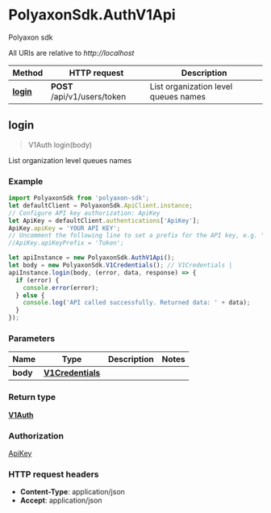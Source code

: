 # PolyaxonSdk.AuthV1Api

Polyaxon sdk

All URIs are relative to *http://localhost*

Method | HTTP request | Description
------------- | ------------- | -------------
[**login**](AuthV1Api.md#login) | **POST** /api/v1/users/token | List organization level queues names



## login

> V1Auth login(body)

List organization level queues names

### Example

```javascript
import PolyaxonSdk from 'polyaxon-sdk';
let defaultClient = PolyaxonSdk.ApiClient.instance;
// Configure API key authorization: ApiKey
let ApiKey = defaultClient.authentications['ApiKey'];
ApiKey.apiKey = 'YOUR API KEY';
// Uncomment the following line to set a prefix for the API key, e.g. "Token" (defaults to null)
//ApiKey.apiKeyPrefix = 'Token';

let apiInstance = new PolyaxonSdk.AuthV1Api();
let body = new PolyaxonSdk.V1Credentials(); // V1Credentials | 
apiInstance.login(body, (error, data, response) => {
  if (error) {
    console.error(error);
  } else {
    console.log('API called successfully. Returned data: ' + data);
  }
});
```

### Parameters


Name | Type | Description  | Notes
------------- | ------------- | ------------- | -------------
 **body** | [**V1Credentials**](V1Credentials.md)|  | 

### Return type

[**V1Auth**](V1Auth.md)

### Authorization

[ApiKey](../README.md#ApiKey)

### HTTP request headers

- **Content-Type**: application/json
- **Accept**: application/json


